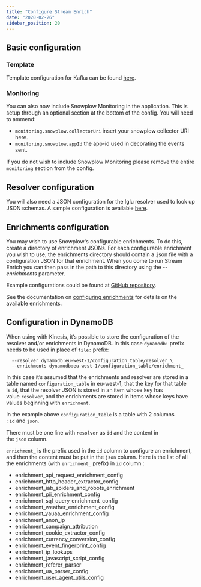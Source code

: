 ```yaml
---
title: "Configure Stream Enrich"
date: "2020-02-26"
sidebar_position: 20
---
```


## Basic configuration

### [](https://github.com/snowplow/snowplow/wiki/Configure-Stream-Enrich#template)Template

Template configuration for Kafka can be found [here](https://github.com/snowplow/enrich/blob/3.2.0/config/stream-enrich-kafka.hocon).

### Monitoring

You can also now include Snowplow Monitoring in the application. This is setup through an optional section at the bottom of the config. You will need to ammend:

- `monitoring.snowplow.collectorUri` insert your snowplow collector URI here.
- `monitoring.snowplow.appId` the app-id used in decorating the events sent.

If you do not wish to include Snowplow Monitoring please remove the entire `monitoring` section from the config.

## Resolver configuration

You will also need a JSON configuration for the Iglu resolver used to look up JSON schemas. A sample configuration is available [here](https://github.com/snowplow/enrich/blob/master/config/iglu_resolver.json).

## Enrichments configuration

You may wish to use Snowplow's configurable enrichments. To do this, create a directory of enrichment JSONs. For each configurable enrichment you wish to use, the enrichments directory should contain a .json file with a configuration JSON for that enrichment. When you come to run Stream Enrich you can then pass in the path to this directory using the _\--enrichments_ parameter.

Example configurations could be found at [GitHub repository](https://github.com/snowplow/enrich/tree/master/config/enrichments).

See the documentation on [configuring enrichments](/docs/enriching-your-data/available-enrichments/index.md) for details on the available enrichments.

## Configuration in DynamoDB

When using with Kinesis, it’s possible to store the configuration of the resolver and/or enrichments in DynamoDB. In this case `dynamodb:` prefix needs to be used in place of `file:` prefix:

```
  --resolver dynamodb:eu-west-1/configuration_table/resolver \
  --enrichments dynamodb:eu-west-1/configuration_table/enrichment_
```

In this case it’s assumed that the enrichments and resolver are stored in a table named `configuration_table` in eu-west-1, that the key for that table is `id`, that the resolver JSON is stored in an item whose key has value `resolver`, and the enrichments are stored in items whose keys have values beginning with `enrichment`.

In the example above `configuration_table` is a table with 2 columns : `id` and `json`.

There must be one line with `resolver` as `id` and the content in the `json` column.

`enrichment_` is the prefix used in the `id` column to configure an enrichment, and then the content must be put in the `json` column. Here is the list of all the enrichments (with `enrichment_` prefix) in `id` column :

- enrichment_api_request_enrichment_config
- enrichment_http_header_extractor_config
- enrichment_iab_spiders_and_robots_enrichment
- enrichment_pii_enrichment_config
- enrichment_sql_query_enrichment_config
- enrichment_weather_enrichment_config
- enrichment_yauaa_enrichment_config
- enrichment_anon_ip
- enrichment_campaign_attribution
- enrichment_cookie_extractor_config
- enrichment_currency_conversion_config
- enrichment_event_fingerprint_config
- enrichment_ip_lookups
- enrichment_javascript_script_config
- enrichment_referer_parser
- enrichment_ua_parser_config
- enrichment_user_agent_utils_config
